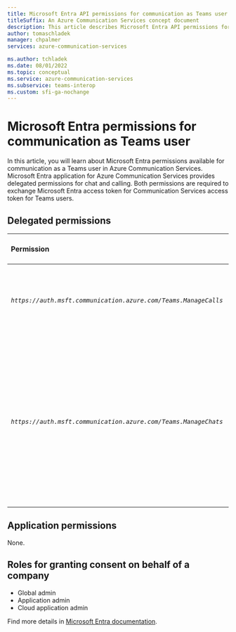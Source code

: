 ```yaml
---
title: Microsoft Entra API permissions for communication as Teams user
titleSuffix: An Azure Communication Services concept document
description: This article describes Microsoft Entra API permissions for communication as a Teams user with Azure Communication Services.
author: tomaschladek
manager: chpalmer
services: azure-communication-services

ms.author: tchladek
ms.date: 08/01/2022
ms.topic: conceptual
ms.service: azure-communication-services
ms.subservice: teams-interop
ms.custom: sfi-ga-nochange
---
```

# Microsoft Entra permissions for communication as Teams user
In this article, you will learn about Microsoft Entra permissions available for communication as a Teams user in Azure Communication Services. Microsoft Entra application for Azure Communication Services provides delegated permissions for chat and calling. Both permissions are required to exchange Microsoft Entra access token for Communication Services access token for Teams users.

## Delegated permissions

|   Permission    |  Display string   |  Description | Admin consent required | Microsoft account supported |
|:--- |:--- |:--- |:--- |:--- |
| _`https://auth.msft.communication.azure.com/Teams.ManageCalls`_ | Manage calls in Teams | Start, join, forward, transfer, or leave Teams calls and update call properties. | No | No |
| _`https://auth.msft.communication.azure.com/Teams.ManageChats`_ | Manage chats in Teams | Create, read, update, and delete 1:1 or group chat threads on behalf of the signed-in user. Read, send, update, and delete messages in chat threads on behalf of the signed-in user. | No | No |

## Application permissions

None.

## Roles for granting consent on behalf of a company

- Global admin
- Application admin
- Cloud application admin

Find more details in [Microsoft Entra documentation](/entra/identity/role-based-access-control/permissions-reference).
